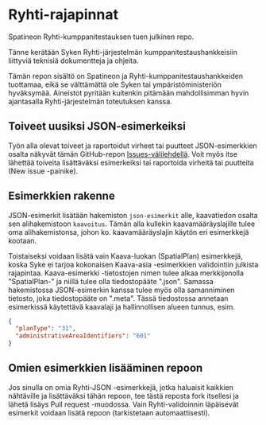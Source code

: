 # Ryhti-rajapinnat
Spatineon Ryhti-kumppanitestauksen tuen julkinen repo. 

Tänne kerätään Syken Ryhti-järjestelmän kumppanitestaushankkeisiin liittyviä teknisiä dokumentteja ja ohjeita.

Tämän repon sisältö on Spatineon ja Ryhti-kumppanitestaushankkeiden tuottamaa, eikä se välttämättä ole Syken tai ympäristöministeriön hyväksymää. Aineistot pyritään kuitenkin pitämään mahdollisimman hyvin ajantasalla Ryhti-järjestelmän toteutuksen kanssa.

## Toiveet uusiksi JSON-esimerkeiksi

Työn alla olevat toiveet ja raportoidut virheet tai puutteet JSON-esimerkkien osalta näkyvät tämän GitHub-repon [Issues-välilehdellä](https://github.com/spatineo/ryhti-rajapinnat/issues). Voit myös itse lähettää toiveita lisättäväksi esimerkeiksi tai raportoida virheitä tai puutteita (New issue -painike).

## Esimerkkien rakenne

JSON-esimerkit lisätään hakemiston ```json-esimerkit``` alle, kaavatiedon osalta sen alihakemistoon ```kaavoitus```. Tämän alla kullekin kaavamääräyslajille tulee oma alihakemistonsa, johon ko. kaavamääräyslajin käytön eri esimerkkejä kootaan.

Toistaiseksi voidaan lisätä vain Kaava-luokan (SpatialPlan) esimerkkejä, koska Syke ei tarjoa kokonaisen Kaava-asia -esimerkkien validointiin julkista rajapintaa. Kaava-esimerkki -tietostojen nimen tulee alkaa merkkijonolla "SpatialPlan-" ja niillä tulee olla tiedostopääte ".json". Samassa hakemistossa JSON-esimerkin kanssa tulee myös olla samanniminen tietosto, joka tiedostopääte on ".meta". Tässä tiedostossa annetaan esimerkissä käytettävä kaavalaji ja hallinnollisen alueen tunnus, esim.

```json
{
  "planType": "31",
  "administrativeAreaIdentifiers": "601"
}
```

## Omien esimerkkien lisääminen repoon

Jos sinulla on omia Ryhti-JSON -esimerkkejä, jotka haluaisit kaikkien nähtäville ja lisättäväksi tähän repoon, tee tästä reposta fork itsellesi ja lähetä lisäys Pull request -muodossa. Vain Ryhti-validoinnin läpäisevät esimerkit voidaan lisätä repoon (tarkistetaan automaattisesti).


